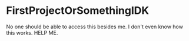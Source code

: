 # FirstProjectOrSomethingIDK
No one should be able to access this besides me.
I don't even know how this works.
HELP ME.
